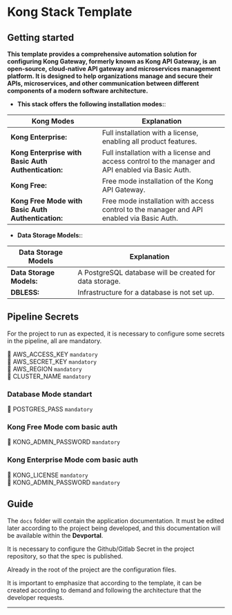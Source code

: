 # Kong Stack Template

## Getting started

**This template provides a comprehensive automation solution for configuring Kong Gateway, formerly known as Kong API Gateway, is an open-source, cloud-native API gateway and microservices management platform. It is designed to help organizations manage and secure their APIs, microservices, and other communication between different components of a modern software architecture.**


- **This stack offers the following installation modes:**:

| **Kong Modes**              | Explanation                                                                                                                                                                                                                                                                            |
| ----------------- | -------------------------------------------------------------------------------------------------------------------------------------------------------------------------------------------------------------------------------------------------------------------------------------- |
|**Kong Enterprise:**      | Full installation with a license, enabling all product features.                                                                                                                                                                             |
| **Kong Enterprise with Basic Auth Authentication:**    | Full installation with a license and access control to the manager and API enabled via Basic Auth.                                                                                                                                                                                                                  |
| **Kong Free:**     | Free mode installation of the Kong API Gateway.                                                                                                                                                                                                              |
| **Kong Free Mode with Basic Auth Authentication:**     | Free mode installation with access control to the manager and API enabled via Basic Auth.                                                                                                                                                                                                                 |

- **Data Storage Models:**:

| **Data Storage Models**              | Explanation                                                                                                                                                                                                                                                                            |
| ----------------- | -------------------------------------------------------------------------------------------------------------------------------------------------------------------------------------------------------------------------------------------------------------------------------------- |
| **Data Storage Models:**    |  A PostgreSQL database will be created for data storage.                                                                                                                                                                                                                  |
| **DBLESS:**    | Infrastructure for a database is not set up.                                                                                                                                                                                                            |

## Pipeline Secrets
For the project to run as expected, it is necessary to configure some secrets in the pipeline, all are mandatory.

:key: AWS_ACCESS_KEY `mandatory` <br>
:key: AWS_SECRET_KEY `mandatory` <br>
:key: AWS_REGION `mandatory` <br>
:key: CLUSTER_NAME `mandatory` <br>

### Database Mode standart
:key: POSTGRES_PASS `mandatory` <br>

### Kong Free Mode com basic auth
:key: KONG_ADMIN_PASSWORD `mandatory` <br>

### Kong Enterprise Mode com basic auth
:key: KONG_LICENSE `mandatory` <br>
:key: KONG_ADMIN_PASSWORD `mandatory` <br>


## Guide

The `docs` folder will contain the application documentation. It must be edited later according to the project being developed, and this documentation will be available within the **Devportal**.

It is necessary to configure the Github/Gitlab Secret in the project repository, so that the spec is published.

Already in the root of the project are the configuration files.

It is important to emphasize that according to the template, it can be created according to demand and following the architecture that the developer requests.

---

